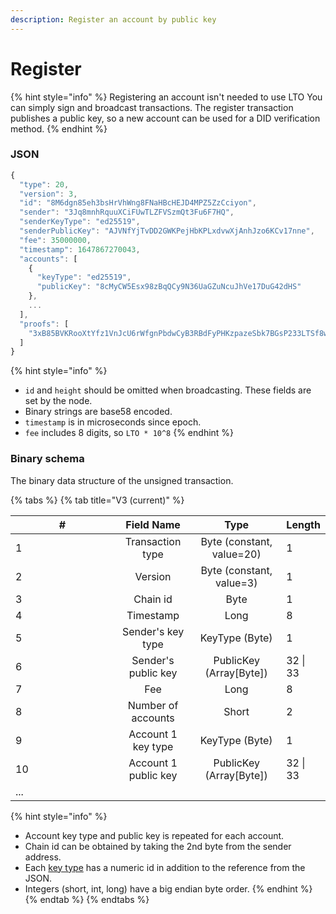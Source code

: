 ```yaml
---
description: Register an account by public key
---
```


# Register

{% hint style="info" %}
Registering an account isn't needed to use LTO You can simply sign and broadcast transactions. The register transaction publishes a public key, so a new account can be used for a DID verification method.
{% endhint %}

### JSON

```javascript
{
  "type": 20,
  "version": 3,
  "id": "8M6dgn85eh3bsHrVhWng8FNaHBcHEJD4MPZ5ZzCciyon",
  "sender": "3Jq8mnhRquuXCiFUwTLZFVSzmQt3Fu6F7HQ",
  "senderKeyType": "ed25519",
  "senderPublicKey": "AJVNfYjTvDD2GWKPejHbKPLxdvwXjAnhJzo6KCv17nne",
  "fee": 35000000,
  "timestamp": 1647867270043,
  "accounts": [
    {
      "keyType": "ed25519",
      "publicKey": "8cMyCW5Esx98zBqQCy9N36UaGZuNcuJhVe17DuG42dHS"
    },
    ...
  ],
  "proofs": [
    "3xB85BVKRooXtYfz1VnJcU6rWfgnPbdwCyB3RBdFyPHKzpazeSbk7BGsP233LTSf8wojxfhymCdHc9oBQ92DhvoS"
  ]
}
```

{% hint style="info" %}
* `id` and `height` should be omitted when broadcasting. These fields are set by the node.
* Binary strings are base58 encoded.
* `timestamp` is in microseconds since epoch.
* `fee` includes 8 digits, so `LTO * 10^8`
{% endhint %}

### Binary schema

The binary data structure of the unsigned transaction.

{% tabs %}
{% tab title="V3 (current)" %}
<table><thead><tr><th width="150">#</th><th align="center">Field Name</th><th align="center">Type</th><th>Length</th></tr></thead><tbody><tr><td>1</td><td align="center">Transaction type</td><td align="center">Byte (constant, value=20)</td><td>1</td></tr><tr><td>2</td><td align="center">Version</td><td align="center">Byte (constant, value=3)</td><td>1</td></tr><tr><td>3</td><td align="center">Chain id</td><td align="center">Byte</td><td>1</td></tr><tr><td>4</td><td align="center">Timestamp</td><td align="center">Long</td><td>8</td></tr><tr><td>5</td><td align="center">Sender's key type</td><td align="center">KeyType (Byte)</td><td>1</td></tr><tr><td>6</td><td align="center">Sender's public key</td><td align="center">PublicKey (Array[Byte])</td><td>32 | 33</td></tr><tr><td>7</td><td align="center">Fee</td><td align="center">Long</td><td>8</td></tr><tr><td>8</td><td align="center">Number of accounts</td><td align="center">Short</td><td>2</td></tr><tr><td>9</td><td align="center">Account 1 key type</td><td align="center">KeyType (Byte)</td><td>1</td></tr><tr><td>10</td><td align="center">Account 1 public key</td><td align="center">PublicKey (Array[Byte])</td><td>32 | 33</td></tr><tr><td>...</td><td align="center"></td><td align="center"></td><td></td></tr></tbody></table>



{% hint style="info" %}
* Account key type and public key is repeated for each account.
* Chain id can be obtained by taking the 2nd byte from the sender address.
* Each [key type](../../accounts.md#key-types) has a numeric id in addition to the reference from the JSON.
* Integers (short, int, long) have a big endian byte order.
{% endhint %}
{% endtab %}
{% endtabs %}
